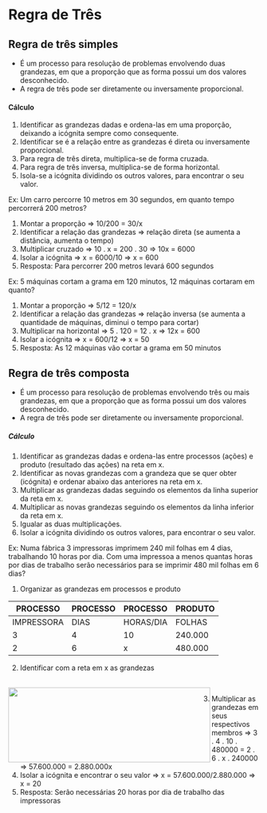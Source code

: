 # Regra de Três

## Regra de três simples
* É um processo para resolução de problemas envolvendo duas grandezas, em que a proporção que as forma possui um dos valores desconhecido.
* A regra de três pode ser diretamente ou inversamente proporcional.

#### Cálculo
1. Identificar as grandezas dadas e ordena-las em uma proporção, deixando a icógnita sempre como consequente.
2. Identificar se é a relação entre as grandezas é direta ou inversamente proporcional.
3. Para regra de três direta, multiplica-se de forma cruzada.
4. Para regra de três inversa, multiplica-se de forma horizontal.
5. Isola-se a icógnita dividindo os outros valores, para encontrar o seu valor.

Ex: Um carro percorre 10 metros em 30 segundos, em quanto tempo percorrerá 200 metros?  
1. Montar a proporção => 10/200 = 30/x 
2. Identificar a relação das grandezas => relação direta (se aumenta a distância, aumenta o tempo)
3. Multiplicar cruzado => 10 . x = 200 . 30 => 10x = 6000
4. Isolar a icógnita => x = 6000/10 => x = 600
5. Resposta: Para percorrer 200 metros levará 600 segundos

Ex: 5 máquinas cortam a grama em 120 minutos, 12 máquinas cortaram em quanto?  
1. Montar a proporção => 5/12 = 120/x 
2. Identificar a relação das grandezas => relação inversa (se aumenta a quantidade de máquinas, diminui o tempo para cortar)
3. Multiplicar na horizontal => 5 . 120 = 12 . x => 12x = 600 
4. Isolar a icógnita => x = 600/12 => x = 50
5. Resposta: As 12 máquinas vão cortar a grama em 50 minutos

## Regra de três composta
* É um processo para resolução de problemas envolvendo três ou mais grandezas, em que a proporção que as forma possui um dos valores desconhecido.
* A regra de três pode ser diretamente ou inversamente proporcional.

##### Cálculo
1. Identificar as grandezas dadas e ordena-las entre processos (ações) e produto (resultado das ações) na reta em x.
2. Identificar as novas grandezas com a grandeza que se quer obter (icógnita) e ordenar abaixo das anteriores na reta em x.
3. Multiplicar as grandezas dadas seguindo os elementos da linha superior da reta em x.
4. Multiplicar as novas grandezas seguindo os elementos da linha inferior da reta em x.
5. Igualar as duas multiplicações.
6. Isolar a icógnita dividindo os outros valores, para encontrar o seu valor.

Ex: Numa fábrica 3 impressoras imprimem 240 mil folhas em 4 dias, trabalhando 10 horas por dia. Com uma impressoa a menos quantas horas por dias de trabalho serão necessários para se imprimir 480 mil folhas em 6 dias?

1. Organizar as grandezas em processos e produto

| PROCESSO   | PROCESSO  | PROCESSO  | PRODUTO |             
| ---------- | --------- |-----------| ------- |
| IMPRESSORA | DIAS      | HORAS/DIA | FOLHAS  |
| 3          | 4         | 10        | 240.000 |
| 2          | 6         | x         | 480.000 |

2. Identificar com a reta em x as grandezas

<br>

<div style="display:inline_block">
    <img align="left" height="150" width="405" src="../../img/regra-de-tres-composta.png">
</div>

3. Multiplicar as grandezas em seus respectivos membros => 3 . 4 . 10 . 480000 = 2 . 6 . x . 240000 => 57.600.000 = 2.880.000x
4. Isolar a icógnita e encontrar o seu valor => x = 57.600.000/2.880.000 => x = 20
5. Resposta: Serão necessárias 20 horas por dia de trabalho das impressoras 